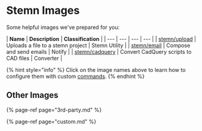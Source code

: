# Stemn Images

Some helpful images we've prepared for you:

| **Name** | **Description** | **Classification** |
| --- | --- | --- | --- |
| [stemn/upload](https://hub.docker.com/r/stemn/upload/) | Uploads a file to a stemn project | Stemn Utility |
| [stemn/email](https://hub.docker.com/r/stemn/email/) | Compose and send emails | Notify |
| [stemn/cadquery](https://hub.docker.com/r/stemn/cadquery/) | Convert CadQuery scripts to CAD files | Converter |

{% hint style="info" %}
Click on the image names above to learn how to configure them with custom [commands](../../commands.md).
{% endhint %}

## Other Images

{% page-ref page="3rd-party.md" %}

{% page-ref page="custom.md" %}



